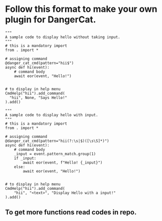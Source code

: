  # Follow this format to make your own plugin for DangerCat.

```python3
"""
A sample code to display hello without taking input.
"""
# this is a mandatory import
from . import *

# assigning command
@danger_cat_cmd(pattern="hii$")
async def hi(event):
    # command body
    await eor(event, "Hello!")


# to display in help menu
CmdHelp("hii").add_command(
  "hii", None, "Says Hello!"
).add()
```

```python3
"""
A sample code to display hello with input.
"""
# this is a mandatory import
from . import *

# assigning command
@danger_cat_cmd(pattern="hii(?:\s|$)([\s\S]*)")
async def hi(event):
    # command body
    _input = event.pattern_match.group(1)
    if _input:
        await eor(event, f"Hello! {_input}")
    else:
        await eor(event, "Hello!")


# to display in help menu
CmdHelp("hii").add_command(
    "hii", "<text>", "Display Hello with a input!"
).add()
```


## To get more functions read codes in repo.

